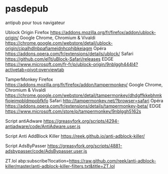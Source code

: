 # pasdepub
antipub pour tous navigateur

Ublock Origin
Firefox
https://addons.mozilla.org/fr/firefox/addon/ublock-origin/
Google Chrome, Chromium & Vivaldi
https://chrome.google.com/webstore/detail/ublock-origin/cjpalhdlnbpafiamejdnhcphjbkeiagm
Opéra
https://addons.opera.com/fr/extensions/details/ublock/
Safari 
https://github.com/el1t/uBlock-Safari/releases
EDGE
https://www.microsoft.com/fr-fr/p/ublock-origin/9nblggh444l4?activetab=pivot:overviewtab

TamperMonkey
Firefox
https://addons.mozilla.org/fr/firefox/addon/tampermonkey/
Google Chrome, Chromium & Vivaldi
https://chrome.google.com/webstore/detail/tampermonkey/dhdgffkkebhmkfjojejmpbldmpobfkfo
Safari
http://tampermonkey.net/?browser=safari
Opéra
https://addons.opera.com/fr/extensions/details/tampermonkey-beta/
EDGE
https://www.microsoft.com/store/p/tampermonkey/9nblggh5162s

Script antiAdware
https://greasyfork.org/scripts/4294-antiadware/code/AntiAdware.user.js

Script Anti AddBlock Killer
https://reek.github.io/anti-adblock-killer/

Script AdsByPasser
https://greasyfork.org/scripts/4881-adsbypasser/code/AdsBypasser.user.js

ZT.lol
abp:subscribe?location=https://raw.github.com/reek/anti-adblock-killer/master/anti-adblock-killer-filters.txt&title=ZT.lol
